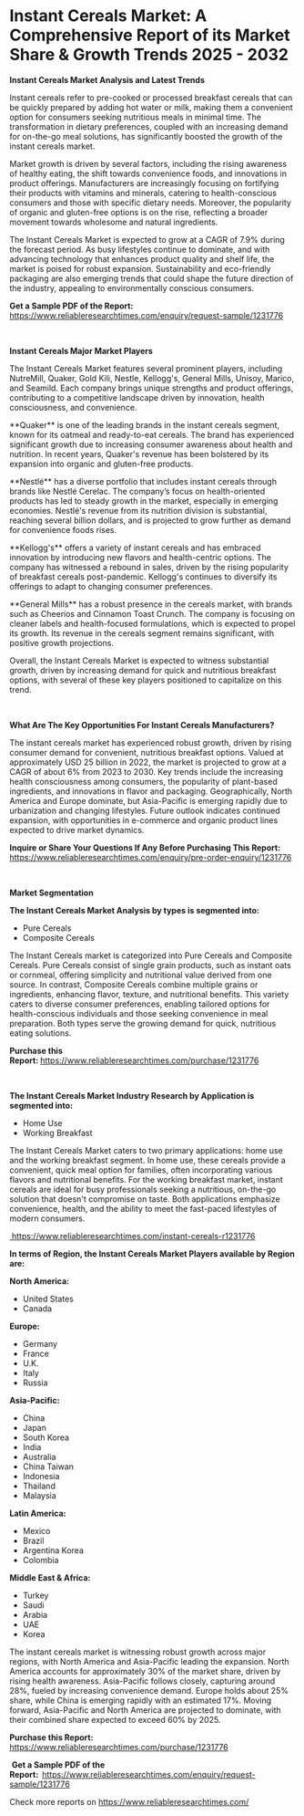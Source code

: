 <p><h1>Instant Cereals Market: A Comprehensive Report of its Market Share & Growth Trends 2025 - 2032</h1></p><p><strong>Instant Cereals Market Analysis and Latest Trends</strong></p>
<p><p>Instant cereals refer to pre-cooked or processed breakfast cereals that can be quickly prepared by adding hot water or milk, making them a convenient option for consumers seeking nutritious meals in minimal time. The transformation in dietary preferences, coupled with an increasing demand for on-the-go meal solutions, has significantly boosted the growth of the instant cereals market. </p><p>Market growth is driven by several factors, including the rising awareness of healthy eating, the shift towards convenience foods, and innovations in product offerings. Manufacturers are increasingly focusing on fortifying their products with vitamins and minerals, catering to health-conscious consumers and those with specific dietary needs. Moreover, the popularity of organic and gluten-free options is on the rise, reflecting a broader movement towards wholesome and natural ingredients.</p><p>The Instant Cereals Market is expected to grow at a CAGR of 7.9% during the forecast period. As busy lifestyles continue to dominate, and with advancing technology that enhances product quality and shelf life, the market is poised for robust expansion. Sustainability and eco-friendly packaging are also emerging trends that could shape the future direction of the industry, appealing to environmentally conscious consumers.</p></p>
<p><strong>Get a Sample PDF of the Report:&nbsp;</strong> <a href="https://www.reliableresearchtimes.com/enquiry/request-sample/1231776?utm_campaign=2042&utm_medium=2&utm_source=Github&utm_content=ia&utm_term=07042025&utm_id=instant-cereals">https://www.reliableresearchtimes.com/enquiry/request-sample/1231776</a></p>
<p>&nbsp;</p>
<p><strong>Instant Cereals Major Market Players</strong></p>
<p><p>The Instant Cereals Market features several prominent players, including NutreMill, Quaker, Gold Kili, Nestle, Kellogg's, General Mills, Unisoy, Marico, and Seamild. Each company brings unique strengths and product offerings, contributing to a competitive landscape driven by innovation, health consciousness, and convenience.</p><p>**Quaker** is one of the leading brands in the instant cereals segment, known for its oatmeal and ready-to-eat cereals. The brand has experienced significant growth due to increasing consumer awareness about health and nutrition. In recent years, Quaker's revenue has been bolstered by its expansion into organic and gluten-free products.</p><p>**Nestlé** has a diverse portfolio that includes instant cereals through brands like Nestlé Cerelac. The company’s focus on health-oriented products has led to steady growth in the market, especially in emerging economies. Nestlé's revenue from its nutrition division is substantial, reaching several billion dollars, and is projected to grow further as demand for convenience foods rises.</p><p>**Kellogg's** offers a variety of instant cereals and has embraced innovation by introducing new flavors and health-centric options. The company has witnessed a rebound in sales, driven by the rising popularity of breakfast cereals post-pandemic. Kellogg's continues to diversify its offerings to adapt to changing consumer preferences.</p><p>**General Mills** has a robust presence in the cereals market, with brands such as Cheerios and Cinnamon Toast Crunch. The company is focusing on cleaner labels and health-focused formulations, which is expected to propel its growth. Its revenue in the cereals segment remains significant, with positive growth projections.</p><p>Overall, the Instant Cereals Market is expected to witness substantial growth, driven by increasing demand for quick and nutritious breakfast options, with several of these key players positioned to capitalize on this trend.</p></p>
<p>&nbsp;</p>
<p><strong>What Are The Key Opportunities For Instant Cereals Manufacturers?</strong></p>
<p><p>The instant cereals market has experienced robust growth, driven by rising consumer demand for convenient, nutritious breakfast options. Valued at approximately USD 25 billion in 2022, the market is projected to grow at a CAGR of about 6% from 2023 to 2030. Key trends include the increasing health consciousness among consumers, the popularity of plant-based ingredients, and innovations in flavor and packaging. Geographically, North America and Europe dominate, but Asia-Pacific is emerging rapidly due to urbanization and changing lifestyles. Future outlook indicates continued expansion, with opportunities in e-commerce and organic product lines expected to drive market dynamics.</p></p>
<p><strong>Inquire or Share Your Questions If Any Before Purchasing This Report:</strong> <a href="https://www.reliableresearchtimes.com/enquiry/pre-order-enquiry/1231776?utm_campaign=2042&utm_medium=2&utm_source=Github&utm_content=ia&utm_term=07042025&utm_id=instant-cereals">https://www.reliableresearchtimes.com/enquiry/pre-order-enquiry/1231776</a></p>
<p>&nbsp;</p>
<p><strong>Market Segmentation</strong></p>
<p><strong>The Instant Cereals Market Analysis by types is segmented into:</strong></p>
<p><ul><li>Pure Cereals</li><li>Composite Cereals</li></ul></p>
<p><p>The Instant Cereals market is categorized into Pure Cereals and Composite Cereals. Pure Cereals consist of single grain products, such as instant oats or cornmeal, offering simplicity and nutritional value derived from one source. In contrast, Composite Cereals combine multiple grains or ingredients, enhancing flavor, texture, and nutritional benefits. This variety caters to diverse consumer preferences, enabling tailored options for health-conscious individuals and those seeking convenience in meal preparation. Both types serve the growing demand for quick, nutritious eating solutions.</p></p>
<p><strong>Purchase this Report:&nbsp;</strong><a href="https://www.reliableresearchtimes.com/purchase/1231776?utm_campaign=2042&utm_medium=2&utm_source=Github&utm_content=ia&utm_term=07042025&utm_id=instant-cereals">https://www.reliableresearchtimes.com/purchase/1231776</a></p>
<p>&nbsp;</p>
<p><strong>The Instant Cereals Market Industry Research by Application is segmented into:</strong></p>
<p><ul><li>Home Use</li><li>Working Breakfast</li></ul></p>
<p><p>The Instant Cereals Market caters to two primary applications: home use and the working breakfast segment. In home use, these cereals provide a convenient, quick meal option for families, often incorporating various flavors and nutritional benefits. For the working breakfast market, instant cereals are ideal for busy professionals seeking a nutritious, on-the-go solution that doesn't compromise on taste. Both applications emphasize convenience, health, and the ability to meet the fast-paced lifestyles of modern consumers.</p></p>
<p><a href="https://www.reliableresearchtimes.com/instant-cereals-r1231776?utm_campaign=2042&utm_medium=2&utm_source=Github&utm_content=ia&utm_term=07042025&utm_id=instant-cereals">&nbsp;https://www.reliableresearchtimes.com/instant-cereals-r1231776</a></p>
<p><strong>In terms of Region, the Instant Cereals Market Players available by Region are:</strong></p>
<p>
    <p> <strong> North America: </strong>
        <ul>
            <li>United States</li>
            <li>Canada</li>
        </ul>
        </p> 
    <p> <strong> Europe: </strong>
        <ul>
            <li>Germany</li>
            <li>France</li>
            <li>U.K.</li>
            <li>Italy</li>
            <li>Russia</li>
        </ul>
        </p> 
    <p> <strong> Asia-Pacific: </strong>
        <ul>
            <li>China</li>
            <li>Japan</li>
            <li>South Korea</li>
            <li>India</li>
            <li>Australia</li>
            <li>China Taiwan</li>
            <li>Indonesia</li>
            <li>Thailand</li>
            <li>Malaysia</li>
        </ul>
        </p> 
    <p> <strong> Latin America: </strong>
        <ul>
            <li>Mexico</li>
            <li>Brazil</li>
            <li>Argentina Korea</li>
            <li>Colombia</li>
        </ul>
        </p> 
    <p> <strong> Middle East & Africa: </strong>
        <ul>
            <li>Turkey</li>
            <li>Saudi</li>
            <li>Arabia</li>
            <li>UAE</li>
            <li>Korea</li>
        </ul>
    </p>
    </p>
<p><p>The instant cereals market is witnessing robust growth across major regions, with North America and Asia-Pacific leading the expansion. North America accounts for approximately 30% of the market share, driven by rising health awareness. Asia-Pacific follows closely, capturing around 28%, fueled by increasing convenience demand. Europe holds about 25% share, while China is emerging rapidly with an estimated 17%. Moving forward, Asia-Pacific and North America are projected to dominate, with their combined share expected to exceed 60% by 2025.</p></p>
<p><strong>Purchase this Report: </strong><a href="https://www.reliableresearchtimes.com/purchase/1231776?utm_campaign=2042&utm_medium=2&utm_source=Github&utm_content=ia&utm_term=07042025&utm_id=instant-cereals">https://www.reliableresearchtimes.com/purchase/1231776</a></p>
<p>&nbsp;<strong>Get a Sample PDF of the Report:&nbsp;&nbsp;</strong><a href="https://www.reliableresearchtimes.com/enquiry/request-sample/1231776?utm_campaign=2042&utm_medium=2&utm_source=Github&utm_content=ia&utm_term=07042025&utm_id=instant-cereals">https://www.reliableresearchtimes.com/enquiry/request-sample/1231776</a></p>
<p><strong></strong></p>
<p>Check more reports on <a href="https://www.reliableresearchtimes.com/?utm_campaign=2042&utm_medium=2&utm_source=Github&utm_content=ia&utm_term=07042025&utm_id=instant-cereals">https://www.reliableresearchtimes.com/</a></p>
